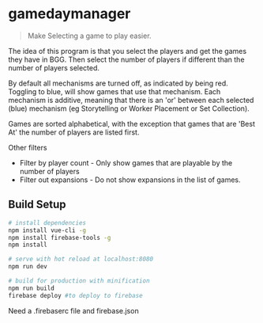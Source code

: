 # gamedaymanager

> Make Selecting a game to play easier.  

The idea of this program is that you select the players and get the games they have in BGG.  Then select the number of players if different than the number of players selected.

By default all mechanisms are turned off, as indicated by being red.  Toggling to blue, will show games that use that mechanism.  Each mechanism is additive, meaning that there is an 'or' between each selected (blue) mechanism (eg Storytelling or Worker Placement or Set Collection).

Games are sorted alphabetical, with the exception that games that are 'Best At' the number of players are listed first.

Other filters

- Filter by player count - Only show games that are playable by the number of players
- Filter out expansions - Do not show expansions in the list of games.

## Build Setup

``` bash
# install dependencies
npm install vue-cli -g
npm install firebase-tools -g
npm install

# serve with hot reload at localhost:8080
npm run dev

# build for production with minification
npm run build
firebase deploy #to deploy to firebase
```

 Need a .firebaserc file and firebase.json
